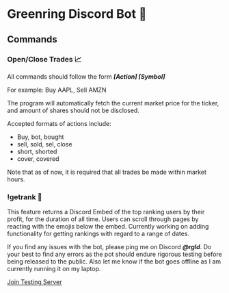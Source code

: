 # Greenring Discord Bot 🤖

## Commands
### Open/Close Trades 📈
All commands should follow the form _**[Action] [Symbol]**_

For example: Buy AAPL, Sell AMZN

The program will automatically fetch the current market price for the ticker, and amount of shares should not be disclosed.

Accepted formats of actions include:
- Buy, bot, bought
- sell, sold, sel, close
- short, shorted
- cover, covered

Note that as of now, it is required that all trades be made within market hours.

### !getrank 🥇

This feature returns a Discord Embed of the top ranking users by their profit, for the duration of all time. Users can scroll through pages by reacting with the emojis below the embed. Currently working on adding functionality for getting rankings with regard to a range of dates. 




If you find any issues with the bot, please ping me on Discord _**@rgld**_. Do your best to find any errors as the pot should endure rigorous testing before being released to the public. Also let me know if the bot goes offline as I am currently running it on my laptop.

[Join Testing Server](https://discord.gg/6SYV2nJV)

